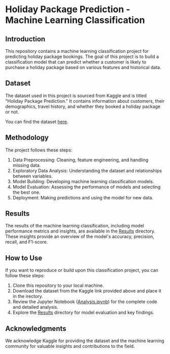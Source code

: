 # Holiday Package Prediction - Machine Learning Classification

## Introduction

This repository contains a machine learning classification project for predicting holiday package bookings. The goal of this project is to build a classification model that can predict whether a customer is likely to purchase a holiday package based on various features and historical data.

## Dataset

The dataset used in this project is sourced from Kaggle and is titled "Holiday Package Prediction." It contains information about customers, their demographics, travel history, and whether they booked a holiday package or not.

You can find the dataset [here](https://www.kaggle.com/datasets/susant4learning/holiday-package-purchase-prediction/data).

## Methodology

The project follows these steps:

1. Data Preprocessing: Cleaning, feature engineering, and handling missing data.
2. Exploratory Data Analysis: Understanding the dataset and relationships between variables.
3. Model Building: Developing machine learning classification models.
4. Model Evaluation: Assessing the performance of models and selecting the best one.
5. Deployment: Making predictions and using the model for new data.

## Results

The results of the machine learning classification, including model performance metrics and insights, are available in the [Results](/presentation.pdf) directory. These insights provide an overview of the model's accuracy, precision, recall, and F1-score.

## How to Use

If you want to reproduce or build upon this classification project, you can follow these steps:

1. Clone this repository to your local machine.
2. Download the dataset from the Kaggle link provided above and place it in the irectory.
3. Review the Jupyter Notebook ([Analysis.ipynb](/source_code_customers_prediction.ipynb)) for the complete code and detailed analysis.
4. Explore the [Results](/presentation.pdf) directory for model evaluation and key findings.

## Acknowledgments

We acknowledge Kaggle for providing the dataset and the machine learning community for valuable insights and contributions to the field.

